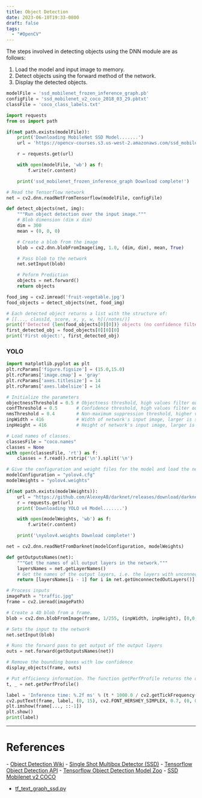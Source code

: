 ```yaml
---
title: Object Detection
date: 2023-06-10T19:33-0800
draft: false
tags:
  - "#OpenCV"
---
```


The steps involved in detecting objects using the DNN module are as follows:

1. Load the model and input image to memory.
2. Detect objects using the forward method of the network.
3. Display the detected objects.

```python
modelFile = 'ssd_mobilenet_frozen_inference_graph.pb'
configFile = 'ssd_mobilenet_v2_coco_2018_03_29.pbtxt'
classFile = 'coco_class_labels.txt'

import requests
from os import path

if(not path.exists(modelFile)):
    print('Downloading MobileNet SSD Model.......')
    url = 'https://opencv-courses.s3.us-west-2.amazonaws.com/ssd_mobilenet_frozen_inference_graph.pb'

    r = requests.get(url)

    with open(modelFile, 'wb') as f:
        f.write(r.content)

    print('ssd_mobilenet_frozen_inference_graph Download complete!')

# Read the Tensorflow network
net = cv2.dnn.readNetFromTensorflow(modelFile, configFile)

def detect_objects(net, img):
    """Run object detection over the input image."""
    # Blob dimension (dim x dim)
    dim = 300
    mean = (0, 0, 0)

    # Create a blob from the image
    blob = cv2.dnn.blobFromImage(img, 1.0, (dim, dim), mean, True)

    # Pass blob to the network
    net.setInput(blob)

    # Peform Prediction
    objects = net.forward()
    return objects

food_img = cv2.imread('fruit-vegetable.jpg')
food_objects = detect_objects(net, food_img)

# Each detected object returns a list with the structure of:
# [[..., classId, score, x, y, w, h](/notes/)]
print(f'Detected {len(food_objects[0][0])} objects (no confidence filtering)')
first_detected_obj = food_objects[0][0][0]
print('First object:', first_detected_obj)
```

### YOLO
```python
import matplotlib.pyplot as plt
plt.rcParams['figure.figsize'] = (15.0,15.0)
plt.rcParams['image.cmap'] = 'gray'
plt.rcParams['axes.titlesize'] = 14
plt.rcParams['axes.labelsize'] = 14

# Initialize the parameters
objectnessThreshold = 0.5 # Objectness threshold, high values filter out low objectness
confThreshold = 0.5       # Confidence threshold, high values filter out low confidence detections
nmsThreshold = 0.4        # Non-maximum suppression threshold, higher values result in duplicate boxes per object
inpWidth = 416            # Width of network's input image, larger is slower but more accurate
inpHeight = 416           # Height of network's input image, larger is slower but more accurate

# Load names of classes.
classesFile = "coco.names"
classes = None
with open(classesFile, 'rt') as f:
    classes = f.read().rstrip('\n').split('\n')

# Give the configuration and weight files for the model and load the network using them.
modelConfiguration = "yolov4.cfg"
modelWeights = "yolov4.weights"

if(not path.exists(modelWeights)):
    url = "https://github.com/AlexeyAB/darknet/releases/download/darknet_yolo_v3_optimal/yolov4.weights"
    r = requests.get(url)
    print('Downloading YOLO v4 Model.......')

    with open(modelWeights, 'wb') as f:
        f.write(r.content)

    print('\nyolov4.weights Download complete!')

net = cv2.dnn.readNetFromDarknet(modelConfiguration, modelWeights)

def getOutputsNames(net):
    """Get the names of all output layers in the network."""
    layersNames = net.getLayerNames()
    # Get the names of the output layers, i.e. the layers with unconnected outputs
    return [layersNames[i - 1] for i in net.getUnconnectedOutLayers()]

# Process inputs
imagePath = "traffic.jpg"
frame = cv2.imread(imagePath)

# Create a 4D blob from a frame.
blob = cv2.dnn.blobFromImage(frame, 1/255, (inpWidth, inpHeight), [0,0,0], 1, crop=False)

# Sets the input to the network
net.setInput(blob)

# Runs the forward pass to get output of the output layers
outs = net.forward(getOutputsNames(net))

# Remove the bounding boxes with low confidence
display_objects(frame, outs)

# Put efficiency information. The function getPerfProfile returns the overall time for inference(t) and the timings for each of the layers(in layersTimes)
t, _ = net.getPerfProfile()

label = 'Inference time: %.2f ms' % (t * 1000.0 / cv2.getTickFrequency())
cv2.putText(frame, label, (0, 15), cv2.FONT_HERSHEY_SIMPLEX, 0.7, (0, 0, 255), 1, cv2.LINE_AA)
plt.imshow(frame[..., ::-1])
plt.show()
print(label)
```

---
# References

- [Object Detection Wiki](https://github.com/opencv/opencv/wiki/Deep-Learning-in-OpenCV#object-detection)
- [Single Shot Multibox Detector (SSD)](https://arxiv.org/pdf/1512.02325.pdf)
- [Tensorflow Object Detection API](https://github.com/tensorflow/models/tree/master/research/object_detection)
- [Tensorflow Object Detection Model Zoo](https://github.com/tensorflow/models/blob/master/research/object_detection/g3doc/tf1_detection_zoo.md)
- [SSD Mobilenet v2 COCO](http://download.tensorflow.org/models/object_detection/ssd_mobilenet_v2_coco_2018_03_29.tar.gz)
- [tf_text_graph_ssd.py](https://github.com/opencv/opencv/blob/master/samples/dnn/tf_text_graph_ssd.py)
